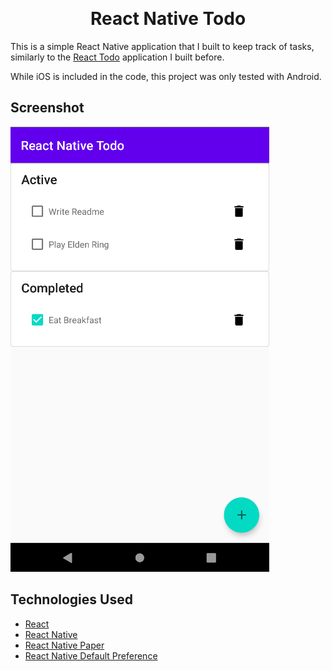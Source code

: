 <p align="center">
    <img alt="" scr="./android/app/src/main/res/mipmap-xxxhdpi/ic_launcher.png" />
</p>
<h1 align="center">
    React Native Todo
</h1>

This is a simple React Native application that I built to keep track of tasks, similarly to the [React Todo](https://github.com/shjosa/react-todo) application I built before.

While iOS is included in the code, this project was only tested with Android.

## Screenshot
![A simple todo app with two columns for active and completed tasks](./assets/Screenshot1.png)

## Technologies Used
- [React](https://reactjs.org/)
- [React Native](https://reactnative.dev/)
- [React Native Paper](https://reactnativepaper.com/)
- [React Native Default Preference](https://github.com/kevinresol/react-native-default-preference)